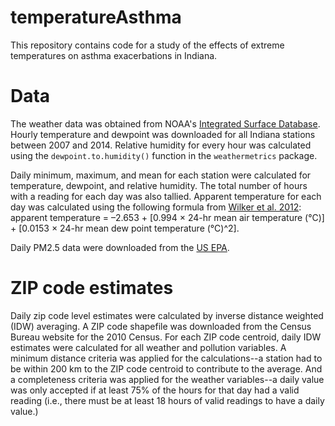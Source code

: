 temperatureAsthma
=================

This repository contains code for a study of the effects of extreme temperatures on asthma exacerbations in Indiana.

# Data

The weather data was obtained from NOAA's [Integrated Surface Database](http://www.ncdc.noaa.gov/isd). Hourly temperature and dewpoint was downloaded for all Indiana stations between 2007 and 2014. Relative humidity for every hour was calculated using the `dewpoint.to.humidity()` function in the `weathermetrics` package. 

Daily minimum, maximum, and mean for each station were calculated for temperature, dewpoint, and relative humidity. The total number of hours with a reading for each day was also tallied. Apparent temperature for each day was calculated using the following formula from [Wilker et al. 2012](http://ehp.niehs.nih.gov/wp-content/uploads/120/8/ehp.1104380.pdf): apparent temperature = –2.653 + [0.994 × 24-hr mean air temperature (°C)] + [0.0153 × 24-hr mean dew point temperature (°C)^2].

Daily PM2.5 data were downloaded from the [US EPA](http://www.epa.gov/airdata/ad_data_daily.html).

# ZIP code estimates

Daily zip code level estimates were calculated by inverse distance weighted (IDW) averaging. A ZIP code shapefile was downloaded from the Census Bureau website for the 2010 Census. For each ZIP code centroid, daily IDW estimates were calculated for all weather and pollution variables. A minimum distance criteria was applied for the calculations--a station had to be within 200 km to the ZIP code centroid to contribute to the average. And a completeness criteria was applied for the weather variables--a daily value was only accepted if at least 75% of the hours for that day had a valid reading (i.e., there must be at least 18 hours of valid readings to have a daily value.)
